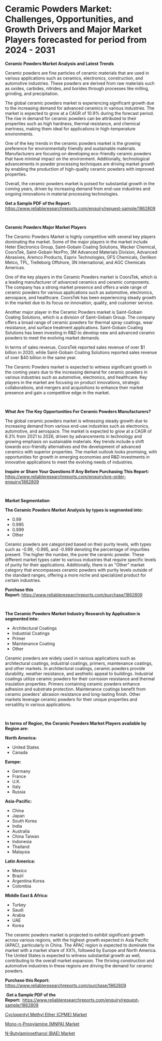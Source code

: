 <p><h1>Ceramic Powders Market: Challenges, Opportunities, and Growth Drivers and Major Market Players forecasted for period from 2024 - 2031</h1></p><p><strong>Ceramic Powders Market Analysis and Latest Trends</strong></p>
<p><p>Ceramic powders are fine particles of ceramic materials that are used in various applications such as ceramics, electronics, construction, and automotive industries. These powders are derived from raw materials such as oxides, carbides, nitrides, and borides through processes like milling, grinding, and precipitation.</p><p>The global ceramic powders market is experiencing significant growth due to the increasing demand for advanced ceramics in various industries. The market is expected to grow at a CAGR of 10.9% during the forecast period. The rise in demand for ceramic powders can be attributed to their properties such as high hardness, thermal resistance, and chemical inertness, making them ideal for applications in high-temperature environments.</p><p>One of the key trends in the ceramic powders market is the growing preference for environmentally friendly and sustainable materials. Manufacturers are focusing on developing eco-friendly ceramic powders that have minimal impact on the environment. Additionally, technological advancements in powder processing techniques are driving market growth by enabling the production of high-quality ceramic powders with improved properties.</p><p>Overall, the ceramic powders market is poised for substantial growth in the coming years, driven by increasing demand from end-use industries and ongoing innovations in material processing technologies.</p></p>
<p><strong>Get a Sample PDF of the Report:&nbsp;</strong> <a href="https://www.reliableresearchreports.com/enquiry/request-sample/1862809">https://www.reliableresearchreports.com/enquiry/request-sample/1862809</a></p>
<p>&nbsp;</p>
<p><strong>Ceramic Powders Major Market Players</strong></p>
<p><p>The Ceramic Powders Market is highly competitive with several key players dominating the market. Some of the major players in the market include Heter Electronics Group, Saint-Gobain Coating Solutions, Wacker Chemical, CoorsTek, Saint-Gobain NorPro, 3M Advanced Materials Division, Advanced Abrasives, Aremco Products, Esprix Technologies, GFS Chemicals, Oerlikon Metco, TPL, Trelleborg Offshore, 3N International, and AGC Chemicals Americas.</p><p>One of the key players in the Ceramic Powders market is CoorsTek, which is a leading manufacturer of advanced ceramics and ceramic components. The company has a strong market presence and offers a wide range of ceramic powders for various applications such as automotive, electronics, aerospace, and healthcare. CoorsTek has been experiencing steady growth in the market due to its focus on innovation, quality, and customer service.</p><p>Another major player in the Ceramic Powders market is Saint-Gobain Coating Solutions, which is a division of Saint-Gobain Group. The company offers a broad range of ceramic powders for thermal spray coatings, wear resistance, and surface treatment applications. Saint-Gobain Coating Solutions has been investing in R&D to develop new and advanced ceramic powders to meet the evolving market demands.</p><p>In terms of sales revenue, CoorsTek reported sales revenue of over $1 billion in 2020, while Saint-Gobain Coating Solutions reported sales revenue of over $40 billion in the same year.</p><p>The Ceramic Powders market is expected to witness significant growth in the coming years due to the increasing demand for ceramic powders in various industries such as automotive, electronics, and healthcare. Key players in the market are focusing on product innovations, strategic collaborations, and mergers and acquisitions to enhance their market presence and gain a competitive edge in the market.</p></p>
<p>&nbsp;</p>
<p><strong>What Are The Key Opportunities For Ceramic Powders Manufacturers?</strong></p>
<p><p>The global ceramic powders market is witnessing steady growth due to increasing demand from various end-use industries such as electronics, automotive, and aerospace. The market is expected to grow at a CAGR of 6.3% from 2021 to 2026, driven by advancements in technology and growing emphasis on sustainable materials. Key trends include a shift towards eco-friendly alternatives and the development of advanced ceramics with superior properties. The market outlook looks promising, with opportunities for growth in emerging economies and R&D investments in innovative applications to meet the evolving needs of industries.</p></p>
<p><strong>Inquire or Share Your Questions If Any Before Purchasing This Report:</strong> <a href="https://www.reliableresearchreports.com/enquiry/pre-order-enquiry/1862809">https://www.reliableresearchreports.com/enquiry/pre-order-enquiry/1862809</a></p>
<p>&nbsp;</p>
<p><strong>Market Segmentation</strong></p>
<p><strong>The Ceramic Powders Market Analysis by types is segmented into:</strong></p>
<p><ul><li>0.99</li><li>0.995</li><li>0.999</li><li>Other</li></ul></p>
<p><p>Ceramic powders are categorized based on their purity levels, with types such as -0.99, -0.995, and -0.999 denoting the percentage of impurities present. The higher the number, the purer the ceramic powder. These different market types cater to various industries that require specific levels of purity for their applications. Additionally, there is an "Other" market category that encompasses ceramic powders with purity levels outside of the standard ranges, offering a more niche and specialized product for certain industries.</p></p>
<p><strong>Purchase this Report:&nbsp;</strong><a href="https://www.reliableresearchreports.com/purchase/1862809">https://www.reliableresearchreports.com/purchase/1862809</a></p>
<p>&nbsp;</p>
<p><strong>The Ceramic Powders Market Industry Research by Application is segmented into:</strong></p>
<p><ul><li>Architectural Coatings</li><li>Industrial Coatings</li><li>Primer</li><li>Maintenance Coating</li><li>Other</li></ul></p>
<p><p>Ceramic powders are widely used in various applications such as architectural coatings, industrial coatings, primers, maintenance coatings, and other markets. In architectural coatings, ceramic powders provide durability, weather resistance, and aesthetic appeal to buildings. Industrial coatings utilize ceramic powders for their corrosion resistance and thermal insulation properties. Primers containing ceramic powders enhance adhesion and substrate protection. Maintenance coatings benefit from ceramic powders' abrasion resistance and long-lasting finish. Other markets leverage ceramic powders for their unique properties and versatility in various applications.</p></p>
<p>&nbsp;</p>
<p><strong>In terms of Region, the Ceramic Powders Market Players available by Region are:</strong></p>
<p>
    <p> <strong> North America: </strong>
        <ul>
            <li>United States</li>
            <li>Canada</li>
        </ul>
        </p> 
    <p> <strong> Europe: </strong>
        <ul>
            <li>Germany</li>
            <li>France</li>
            <li>U.K.</li>
            <li>Italy</li>
            <li>Russia</li>
        </ul>
        </p> 
    <p> <strong> Asia-Pacific: </strong>
        <ul>
            <li>China</li>
            <li>Japan</li>
            <li>South Korea</li>
            <li>India</li>
            <li>Australia</li>
            <li>China Taiwan</li>
            <li>Indonesia</li>
            <li>Thailand</li>
            <li>Malaysia</li>
        </ul>
        </p> 
    <p> <strong> Latin America: </strong>
        <ul>
            <li>Mexico</li>
            <li>Brazil</li>
            <li>Argentina Korea</li>
            <li>Colombia</li>
        </ul>
        </p> 
    <p> <strong> Middle East & Africa: </strong>
        <ul>
            <li>Turkey</li>
            <li>Saudi</li>
            <li>Arabia</li>
            <li>UAE</li>
            <li>Korea</li>
        </ul>
    </p>
    </p>
<p><p>The ceramic powders market is projected to exhibit significant growth across various regions, with the highest growth expected in Asia Pacific (APAC), particularly in China. The APAC region is expected to dominate the market with a market share of XX%, followed by Europe and North America. The United States is expected to witness substantial growth as well, contributing to the overall market expansion. The thriving construction and automotive industries in these regions are driving the demand for ceramic powders.</p></p>
<p><strong>Purchase this Report: </strong><a href="https://www.reliableresearchreports.com/purchase/1862809">https://www.reliableresearchreports.com/purchase/1862809</a></p>
<p>&nbsp;<strong>Get a Sample PDF of the Report:&nbsp;&nbsp;</strong><a href="https://www.reliableresearchreports.com/enquiry/request-sample/1862809">https://www.reliableresearchreports.com/enquiry/request-sample/1862809</a></p>
<p><strong></strong></p>
<p><p><a href="https://view.publitas.com/reportprime-1/cyclopentyl-methyl-ether-cpme-market-share-market-new-trends-analysis-report-by-type-by-application-by-end-use-by-region-and-segment-forecasts-2023-2030/">Cyclopentyl Methyl Ether (CPME) Market</a></p><p><a href="https://view.publitas.com/reportprime-1/mono-n-propylamine-mnpa-market-size-2023-2030-global-industrial-analysis-key-geographical-regions-market-share-top-key-players-product-types-and-forecast-research-report/">Mono-n-Propylamine (MNPA) Market</a></p><p><a href="https://view.publitas.com/reportprime-1/n-butylaminoethanol-bae-market-size-share-trends-analysis-report-by-application-regional-outlook-competitive-strategies-and-segment-forecasts-2023-2030/">N-Butylaminoethanol (BAE) Market</a></p></p>